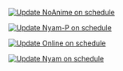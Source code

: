 [![Update NoAnime on schedule](https://github.com/Varrkan82/varrkan82.github.io/actions/workflows/noanime.yml/badge.svg)](https://github.com/Varrkan82/varrkan82.github.io/actions/workflows/noanime.yml)

[![Update Nyam-P on schedule](https://github.com/Varrkan82/varrkan82.github.io/actions/workflows/nyam-p.yml/badge.svg)](https://github.com/Varrkan82/varrkan82.github.io/actions/workflows/nyam-p.yml)

[![Update Online on schedule](https://github.com/Varrkan82/varrkan82.github.io/actions/workflows/scheduled.yml/badge.svg)](https://github.com/Varrkan82/varrkan82.github.io/actions/workflows/scheduled.yml)

[![Update Nyam on schedule](https://github.com/Varrkan82/varrkan82.github.io/actions/workflows/nyam.yml/badge.svg)](https://github.com/Varrkan82/varrkan82.github.io/actions/workflows/nyam.yml)
